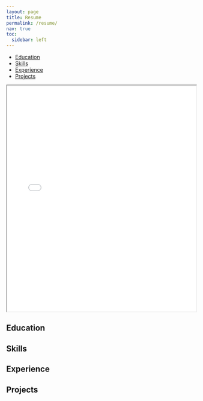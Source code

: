 ```yaml
---
layout: page
title: Resume
permalink: /resume/
nav: true
toc:
  sidebar: left
---
```


<div class="sidebar">
  <ul>
    <li><a href="#education">Education</a></li>
    <li><a href="#skills">Skills</a></li>
    <li><a href="#experience">Experience</a></li>
    <li><a href="#projects">Projects</a></li>
  </ul>
</div>

<div class="content">
  <iframe src="../assets/pdf/resume.pdf" width="100%" height="600px"></iframe>

  <section id="education">
    <h2>Education</h2>
    <!-- Education content -->
  </section>

  <section id="skills">
    <h2>Skills</h2>
    <!-- Skills content -->
  </section>

  <section id="experience">
    <h2>Experience</h2>
    <!-- Experience content -->
  </section>

  <section id="projects">
    <h2>Projects</h2>
    <!-- Projects content -->
  </section>
</div>